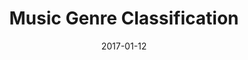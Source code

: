 ---
layout:     post
title:      Music Genre Classification
date:       2017-01-12
summary:    Identify the genre of music
categories: 
cover-image: /images/post_1/thumbnail.png
---